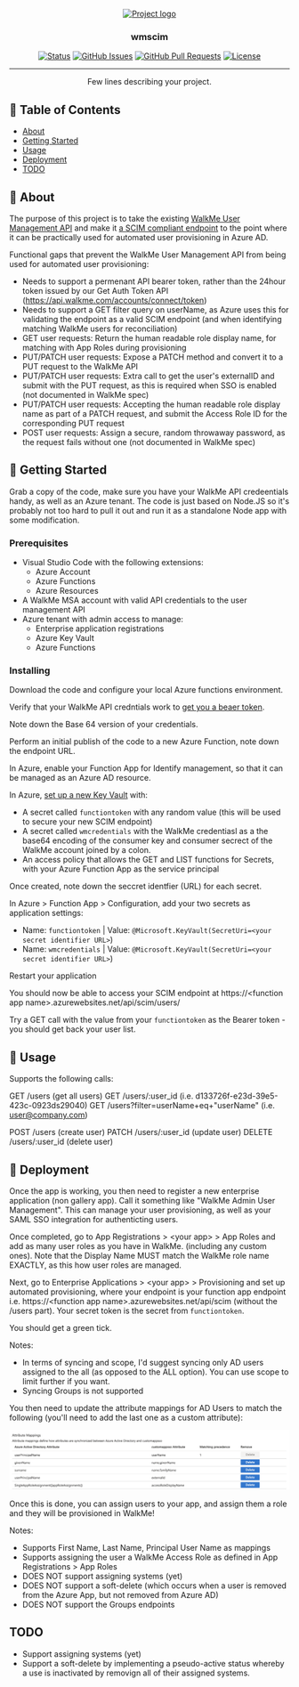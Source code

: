 <p align="center">
  <a href="" rel="noopener">
 <img width=200px height=200px src="https://i.imgur.com/6wj0hh6.jpg" alt="Project logo"></a>
</p>

<h3 align="center">wmscim</h3>

<div align="center">

[![Status](https://img.shields.io/badge/status-active-success.svg)]()
[![GitHub Issues](https://img.shields.io/github/issues/kylelobo/The-Documentation-Compendium.svg)](https://github.com/kylelobo/The-Documentation-Compendium/issues)
[![GitHub Pull Requests](https://img.shields.io/github/issues-pr/kylelobo/The-Documentation-Compendium.svg)](https://github.com/kylelobo/The-Documentation-Compendium/pulls)
[![License](https://img.shields.io/badge/license-MIT-blue.svg)](/LICENSE)

</div>

---

<p align="center"> Few lines describing your project.
    <br> 
</p>

## 📝 Table of Contents

- [About](#about)
- [Getting Started](#getting_started)
- [Usage](#usage)
- [Deployment](#deployment)
- [TODO](#todo)

## 🧐 About <a name = "about"></a>

The purpose of this project is to take the existing <a href="https://developer.walkme.com/reference#user-management-api">WalkMe User Management API</a> and make it <a href='https://docs.microsoft.com/en-us/azure/active-directory/app-provisioning/use-scim-to-provision-users-and-groups'>a SCIM compliant endpoint</a> to the point where it can be practically used for automated user provisioning in Azure AD.

Functional gaps that prevent the WalkMe User Management API from being used for automated user provisioning:
 - Needs to support a permenant API bearer token, rather than the 24hour token issued by our Get Auth Token API (https://api.walkme.com/accounts/connect/token)
 - Needs to support a GET filter query on userName, as Azure uses this for validating the endpoint as a valid SCIM endpoint (and when identifying matching WalkMe users for reconciliation)
 - GET user requests: Return the human readable role display name, for matching with App Roles during provisioning
 - PUT/PATCH user requests: Expose a PATCH method and convert it to a PUT request to the WalkMe API
 - PUT/PATCH user requests: Extra call to get the user's externalID and submit with the PUT request, as this is required when SSO is enabled (not documented in WalkMe spec)
 - PUT/PATCH user requests: Accepting the human readable role display name as part of a PATCH request, and submit the Access Role ID for the corresponding PUT request
 - POST user requests: Assign a secure, random throwaway password, as the request fails without one (not documented in WalkMe spec)

## 🏁 Getting Started <a name = "getting_started"></a>

Grab a copy of the code, make sure you have your WalkMe API credeentials handy, as well as an Azure tenant. The code is just based on Node.JS so it's probably not too hard to pull it out and run it as a standalone Node app with some modification.

### Prerequisites

 - Visual Studio Code with the following extensions:
   - Azure Account
   - Azure Functions
   - Azure Resources
 - A WalkMe MSA account with valid API credentials to the user management API
 - Azure tenant with admin access to manage:
   - Enterprise application registrations
   - Azure Key Vault
   - Azure Functions


### Installing

Download the code and configure your local Azure functions environment.

Verify that your WalkMe API credntials work to <a href='https://developer.walkme.com/reference#getting-started-with-your-api-1'>get you a beaer token</a>.

Note down the Base 64 version of your credentials.

Perform an initial publish of the code to a new Azure Function, note down the endpoint URL.

In Azure, enable your Function App for Identify management, so that it can be managed as an Azure AD resource.

In Azure, <a href='https://daniel-krzyczkowski.github.io/Integrate-Key-Vault-Secrets-With-Azure-Functions/'>set up a new Key Vault</a> with:
 - A secret called `functiontoken` with any random value (this will be used to secure your new SCIM endpoint)
 - A secret called `wmcredentials` with the WalkMe credentiasl as a the base64 encoding of the consumer key and consumer secrect of the WalkMe account joined by a colon.
 - An access policy that allows the GET and LIST functions for Secrets, with your Azure Function App as the service principal

Once created, note down the seccret identfier (URL) for each secret.

In Azure > Function App > Configuration, add your two secrets as application settings:
 - Name: `functiontoken` | Value: `@Microsoft.KeyVault(SecretUri=<your secret identifier URL>`) 
 - Name: `wmcredentials` | Value: `@Microsoft.KeyVault(SecretUri=<your secret identifier URL>`) 

Restart your application

You should now be able to access your SCIM endpoint at  https://\<function app name\>.azurewebsites.net/api/scim/users/

Try a GET call with the value from your `functiontoken` as the Bearer token - you should get back your user list.

## 🎈 Usage <a name="usage"></a>

Supports the following calls:

GET /users (get all users)
GET /users/:user_id (i.e. d133726f-e23d-39e5-423c-0923ds29040)
GET /users?filter=userName+eq+"userName" (i.e. user@company.com)

POST /users (create user)
PATCH /users/:user_id (update user)
DELETE /users/:user_id (delete user)

## 🚀 Deployment <a name = "deployment"></a>

Once the app is working, you then need to register a new enterprise application (non gallery app). Call it something like "WalkMe Admin User Management". This can manage your user provisioning, as well as your SAML SSO integration for authenticting users.

Once completed, go to App Registrations > \<your app\> > App Roles and add as many user roles as you have in WalkMe. (including any custom ones). Note that the Display Name MUST match the WalkMe role name EXACTLY, as this how user roles are managed.

Next, go to Enterprise Applications > \<your app\> > Provisioning and set up automated provisioning, where your endpoint is your function app endpoint i.e. https://\<function app name\>.azurewebsites.net/api/scim (without the /users part). Your secret token is the secret from `functiontoken`.

You should get a green tick.

Notes:
 - In terms of syncing and scope, I'd suggest syncing only AD users assigned to the all (as opposed to the ALL option). You can use scope to limit further if you want.
 - Syncing Groups is not supported

You then need to update the attribute mappings for AD Users to match the following (you'll need to add the last one as a custom attribute):

![Attribute mapping example](./attribute_mapping.png)

Once this is done, you can assign users to your app, and assign them a role and they will be provisioned in WalkMe!

Notes:
 - Supports First Name, Last Name, Principal User Name as mappings
 - Supports assigning the user a WalkMe Access Role as defined in App Registrations > App Roles
 - DOES NOT support assigning systems (yet)
 - DOES NOT support a soft-delete (which occurs when a user is removed from the Azure App, but not removed from Azure AD)
 - DOES NOT support the Groups endpoints

## TODO <a name = "todo"></a>

 - Support assigning systems (yet)
 - Support a soft-delete by implementing a pseudo-active status whereby a use is inactivated by removign all of their assigned systems. 

